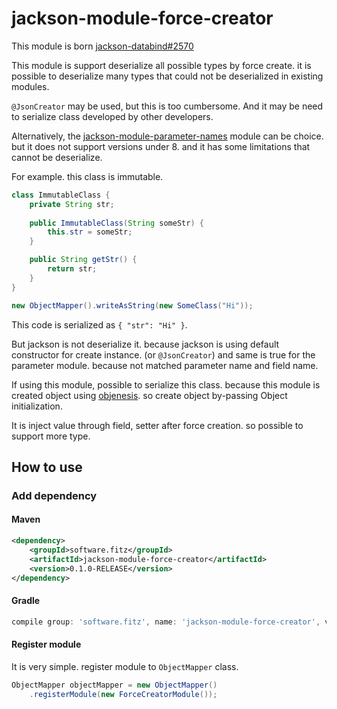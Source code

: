 # jackson-module-force-creator
This module is born [jackson-databind#2570](https://github.com/FasterXML/jackson-databind/issues/2570)

This module is support deserialize all possible types by force create. it is possible to deserialize many types that could not be deserialized in existing modules.

`@JsonCreator` may be used, but this is too cumbersome. And it may be need to serialize class developed by other developers.

Alternatively, the [jackson-module-parameter-names](https://github.com/FasterXML/jackson-modules-java8) module can be choice. but it does not support versions under 8. and it has some limitations that cannot be deserialize.

For example. this class is immutable.

```java
class ImmutableClass {
    private String str;
    
    public ImmutableClass(String someStr) {
        this.str = someStr;
    }

    public String getStr() {
        return str;
    }
}

new ObjectMapper().writeAsString(new SomeClass("Hi"));
```

This code is serialized as `{ "str": "Hi" }`.

But jackson is not deserialize it. because jackson is using default constructor for create instance. (or `@JsonCreator`) and same is true for the parameter module. because not matched parameter name and field name.

If using this module, possible to serialize this class. because this module is created object using [objenesis](http://objenesis.org/). so create object by-passing Object initialization.

It is inject value through field, setter after force creation. so possible to support more type.


## How to use
### Add dependency
#### Maven
```xml
<dependency>
    <groupId>software.fitz</groupId>
    <artifactId>jackson-module-force-creator</artifactId>
    <version>0.1.0-RELEASE</version>
</dependency>
```

#### Gradle
```groovy
compile group: 'software.fitz', name: 'jackson-module-force-creator', version: '0.1.0-RELEASE'
```

#### Register module
It is very simple. register module to `ObjectMapper` class.

```java
ObjectMapper objectMapper = new ObjectMapper()
    .registerModule(new ForceCreatorModule());
```